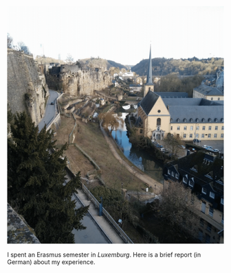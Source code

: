 ![](lux.png)

I spent an Erasmus semester in *Luxemburg*. Here is a brief report (in German) about my experience.
